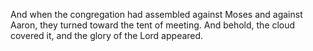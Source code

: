 And when the congregation had assembled against Moses and against Aaron, they turned toward the tent of meeting. And behold, the cloud covered it, and the glory of the Lord appeared.
